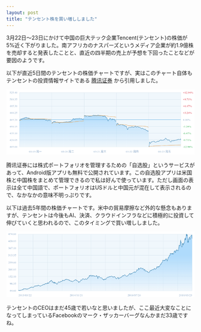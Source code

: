 ```yaml
---
layout: post
title: "テンセント株を買い増ししました"
---
```

3月22日〜23日にかけて中国の巨大テック企業Tencent(テンセント)の株価が5%近く下がりました。南アフリカのナスパーズというメディア企業が約1.9億株を売却すると発表したことと、直近の四半期の売上が予想を下回ったことなどが要因のようです。

以下が直近5日間のテンセントの株価チャートですが、実はこのチャート自体もテンセントの投資情報サイトである [腾讯证券](http://gu.qq.com/hk00700/gp) から引用しました。

![Tencentチャート](/assets/img/tencent-chart1.png)

腾讯证券には株式ポートフォリオを管理するための「自选股」というサービスがあって、Android版アプリも無料で公開されています。この自选股アプリは米国株と中国株をまとめて管理できるので私は好んで使っています。ただし画面の表示は全て中国語で、ポートフォリオはUSドルと中国元が混在して表示されるので、なかなかの意味不明っぷりです。

以下は過去5年間の株価チャートです。米中の貿易摩擦など外的な懸念もありますが、テンセントは今後もAI、決済、クラウドインフラなどに積極的に投資して伸びていくと思われるので、このタイミングで買い増ししました。

![Tencentチャート](/assets/img/tencent-chart2.png)

テンセントのCEOはまだ45歳で若いなと思いましたが、ここ最近大変なことになってしまっているFacebookのマーク・ザッカーバーグなんかまだ33歳ですね。